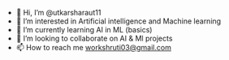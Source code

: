 - 👋 Hi, I’m @utkarsharaut11
- 👀 I’m interested in Artificial intelligence and Machine learning 
- 🌱 I’m currently learning AI in ML (basics)
- 💞️ I’m looking to collaborate on AI & Ml projects
- 📫 How to reach me workshruti03@gmail.com



<!---
utkarsharaut11/utkarsharaut11 is a ✨ special ✨ repository because its `README.md` (this file) appears on your GitHub profile.
You can click the Preview link to take a look at your changes.
--->

